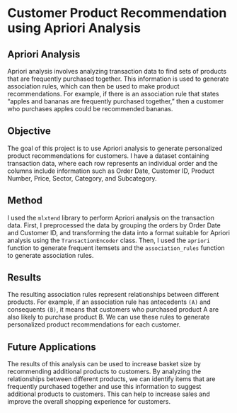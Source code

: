 # Customer Product Recommendation using Apriori Analysis

## Apriori Analysis
Apriori analysis involves analyzing transaction data to find sets of products that are frequently purchased together. This information is used to generate association rules, which can then be used to make product recommendations. For example, if there is an association rule that states “apples and bananas are frequently purchased together,” then a customer who purchases apples could be recommended bananas.

## Objective
The goal of this project is to use Apriori analysis to generate personalized product recommendations for customers. I have a dataset containing transaction data, where each row represents an individual order and the columns include information such as Order Date, Customer ID, Product Number, Price, Sector, Category, and Subcategory.

## Method
I used the `mlxtend` library to perform Apriori analysis on the transaction data. First, I preprocessed the data by grouping the orders by Order Date and Customer ID, and transforming the data into a format suitable for Apriori analysis using the `TransactionEncoder` class. Then, I used the `apriori` function to generate frequent itemsets and the `association_rules` function to generate association rules.

## Results
The resulting association rules represent relationships between different products. For example, if an association rule has antecedents `(A)` and consequents `(B)`, it means that customers who purchased product A are also likely to purchase product B. We can use these rules to generate personalized product recommendations for each customer.

## Future Applications
The results of this analysis can be used to increase basket size by recommending additional products to customers. By analyzing the relationships between different products, we can identify items that are frequently purchased together and use this information to suggest additional products to customers. This can help to increase sales and improve the overall shopping experience for customers.
